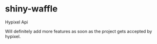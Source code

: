# shiny-waffle
Hypixel Api


Will definitely add more features as soon as the project gets accepted by hypixel.
